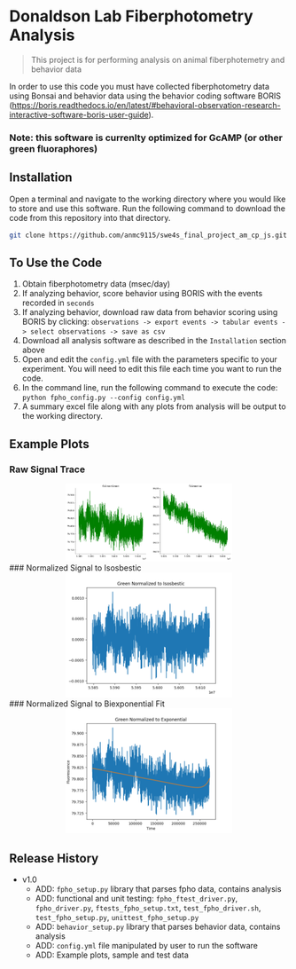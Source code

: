 # Donaldson Lab Fiberphotometry Analysis
> This project is for performing analysis on animal fiberphotemetry and behavior data 

In order to use this code you must have collected fiberphotometry data using Bonsai and behavior data using the behavior coding software BORIS (https://boris.readthedocs.io/en/latest/#behavioral-observation-research-interactive-software-boris-user-guide). 

### Note: this software is currenlty optimized for GcAMP (or other green fluoraphores)


## Installation

Open a terminal and navigate to the working directory where you would like to store and use this software. Run the following command to download the code from this repository into that directory. 

```sh
git clone https://github.com/anmc9115/swe4s_final_project_am_cp_js.git
```

## To Use the Code
1. Obtain fiberphotometry data (msec/day) 
2. If analyzing behavior, score behavior using BORIS with the events recorded in `seconds`
3. If analyzing behavior, download raw data from behavior scoring using BORIS by clicking: `observations -> export events -> tabular events -> select observations -> save as csv`
4. Download all analysis software as described in the `Installation` section above
5. Open and edit the `config.yml` file with the parameters specific to your experiment. You will need to edit this file each time you want to run the code.
6. In the command line, run the following command to execute the code:
      `python fpho_config.py --config config.yml`
7. A summary excel file along with any plots from analysis will be output to the working directory.

## Example Plots
### Raw Signal Trace
<center><img src="Python/ExamplePlots/Ex_RawSig.png" width="300"/></center>
### Normalized Signal to Isosbestic
<center><img src="Python/ExamplePlots/Ex_NormIso.png" width="300"/></center>
### Normalized Signal to Biexponential Fit
<center><img src="Python/ExamplePlots/Ex_NormExp.png" width="300"/></center>

## Release History

* v1.0
    * ADD: `fpho_setup.py` library that parses fpho data, contains analysis
    * ADD: functional and unit testing: `fpho_ftest_driver.py`, `fpho_driver.py`, `ftests_fpho_setup.txt`, `test_fpho_driver.sh`, `test_fpho_setup.py`, `unittest_fpho_setup.py`
    * ADD: `behavior_setup.py` library that parses behavior data, contains analysis
    * ADD: `config.yml` file manipulated by user to run the software
    * ADD: Example plots, sample and test data
